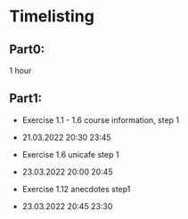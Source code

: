 # Timelisting

## Part0:

1 hour

## Part1:

- Exercise 1.1 - 1.6 course information, step 1
+ 21.03.2022 20:30 23:45

- Exercise 1.6 unicafe step 1
+ 23.03.2022 20:00 20:45

- Exercise 1.12 anecdotes step1
+ 23.03.2022 20:45 23:30 

